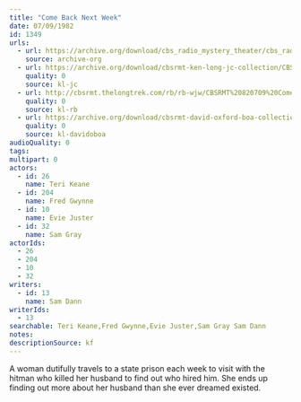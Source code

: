 ```yaml
---
title: "Come Back Next Week"
date: 07/09/1982
id: 1349
urls: 
  - url: https://archive.org/download/cbs_radio_mystery_theater/cbs_radio_mystery_theater-1301-1350.zip/cbs_radio_mystery_theater-1301-1350%2Fcbsrmt_1349_come_back_next_week.mp3
    source: archive-org
  - url: https://archive.org/download/cbsrmt-ken-long-jc-collection/CBSRMT - 820709 1349 Come Back Next Week vbr fb2_jc.mp3
    quality: 0
    source: kl-jc
  - url: http://cbsrmt.thelongtrek.com/rb/rb-wjw/CBSRMT%20820709%20Come%20Back%20Next%20Week_wjw.mp3
    quality: 0
    source: kl-rb
  - url: https://archive.org/download/cbsrmt-david-oxford-boa-collection/CBSRMT-820709-1349-Come-Back-Next-Week-(128-48)_WBBM-JE-{BoA}.mp3
    quality: 0
    source: kl-davidoboa
audioQuality: 0
tags: 
multipart: 0
actors:  
  - id: 26
    name: Teri Keane  
  - id: 204
    name: Fred Gwynne  
  - id: 10
    name: Evie Juster  
  - id: 32
    name: Sam Gray
actorIds:  
  - 26  
  - 204  
  - 10  
  - 32
writers:  
  - id: 13
    name: Sam Dann
writerIds:  
  - 13
searchable: Teri Keane,Fred Gwynne,Evie Juster,Sam Gray Sam Dann
notes: 
descriptionSource: kf
---
```

A woman dutifully travels to a state prison each week to visit with the hitman who killed her husband to find out who hired him. She ends up finding out more about her husband than she ever dreamed existed.